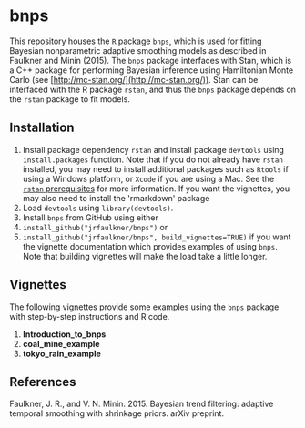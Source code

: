 # bnps

This repository houses the `R` package `bnps`, which is used for fitting Bayesian nonparametric adaptive smoothing models as described in Faulkner and Minin (2015).  The `bnps` package interfaces with Stan, which is a C++ package for performing Bayesian inference using Hamiltonian Monte Carlo (see [http://mc-stan.org/](http://mc-stan.org/)).  Stan can be interfaced with the R package `rstan`, and thus the `bnps` package depends on the `rstan` package to fit models.

## Installation
1. Install package dependency `rstan` and install package `devtools` using `install.packages` function.  Note that if you do not already have `rstan` installed, you may need to install additional packages such as `Rtools` if using a Windows platform, or `Xcode` if you are using a Mac.  See the [`rstan` prerequisites](https://github.com/stan-dev/rstan/wiki/RStan-Getting-Started#prerequisites) for more information.  If you want the vignettes, you may also need to install the 'rmarkdown' package
2. Load `devtools` using `library(devtools)`.
3. Install `bnps` from GitHub using either
  1. `install_github("jrfaulkner/bnps")` or
  2. `install_github("jrfaulkner/bnps", build_vignettes=TRUE)` if you want the vignette documentation which provides examples of using `bnps`.  Note that building vignettes will make the load take a little longer.

## Vignettes
The following vignettes provide some examples using the `bnps` package with step-by-step instructions and R code. 

1. **Introduction_to_bnps**
2. **coal_mine_example**
3. **tokyo_rain_example**

## References
Faulkner, J. R., and V. N. Minin. 2015. Bayesian trend filtering: adaptive temporal smoothing with shrinkage priors. arXiv preprint.
